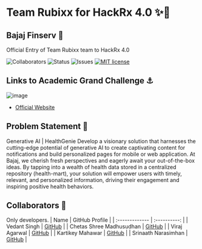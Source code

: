 # Team Rubixx for HackRx 4.0  ✨🚀
## Bajaj Finserv 💫
Official Entry of Team Rubixx team to HackRx 4.0 <br>

![Collaborators](https://img.shields.io/badge/collaborators-5-red)
![Status](https://img.shields.io/badge/status-done-green)
![Issues](https://img.shields.io/badge/issues-0-blue)
[![MIT license](https://img.shields.io/badge/License-MIT-blue.svg)](https://lbesson.mit-license.org/) 

## Links to Academic Grand Challenge ⚓
![image](https://github.com/hackrx40/PS2-Team_Rubixx/assets/75165587/ae4f870b-85a6-4f1d-894c-9bcbbf2486a6)
- [Official Website](https://hackrx.in/)

## Problem Statement 🚧 
Generative AI | HealthGenie
Develop a visionary solution that harnesses the
cutting-edge potential of generative AI to create captivating
content for notifications and build personalized pages for
mobile or web application. At Bajaj, we cherish fresh
perspectives and eagerly await your out-of-the-box ideas. By
tapping into a wealth of health data stored in a centralized
repository (health-mart), your solution will empower users
with timely, relevant, and personalized information, driving
their engagement and inspiring positive health behaviors.

## Collaborators 🤖
Only developers.
| Name      | GitHub Profile     |
| :------------- | :----------: |
|  Vedant Singh  | [GitHub](https://github.com/vedant-11) |
|  Chetas Shree Madhusudhan | [GitHub]( https://github.com/ChetasShree) |
|  Viraj Agarwal  | [GitHub](https://github.com/agarwalviraj) |
|  Kartikey Mahawar | [GitHub](https://github.com/kartikey321) |
|  Srinaath Narasimhan  | [GitHub](https://github.com/thaanirs) |
